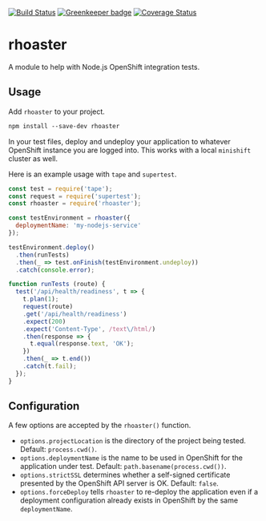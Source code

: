 [![Build Status](https://travis-ci.org/nodeshift/rhoaster.svg?branch=main)](https://travis-ci.org/nodeshift/rhoaster) [![Greenkeeper badge](https://badges.greenkeeper.io/nodeshift/rhoaster.svg)](https://greenkeeper.io/) [![Coverage Status](https://coveralls.io/repos/github/nodeshift/rhoaster/badge.svg?branch=main)](https://coveralls.io/github/nodeshift/rhoaster?branch=main)

# rhoaster

A module to help with Node.js OpenShift integration tests.

## Usage

Add `rhoaster` to your project.

```txt
npm install --save-dev rhoaster
```

In your test files, deploy and undeploy your application to whatever
OpenShift instance you are logged into. This works with a local `minishift`
cluster as well.

Here is an example usage with `tape` and `supertest`.

```js
const test = require('tape');
const request = require('supertest');
const rhoaster = require('rhoaster');

const testEnvironment = rhoaster({
  deploymentName: 'my-nodejs-service'
});

testEnvironment.deploy()
  .then(runTests)
  .then(_ => test.onFinish(testEnvironment.undeploy))
  .catch(console.error);

function runTests (route) {
  test('/api/health/readiness', t => {
    t.plan(1);
    request(route)
    .get('/api/health/readiness')
    .expect(200)
    .expect('Content-Type', /text\/html/)
    .then(response => {
      t.equal(response.text, 'OK');
    })
    .then(_ => t.end())
    .catch(t.fail);
  });
}
```

## Configuration

A few options are accepted by the `rhoaster()` function.

  * `options.projectLocation` is the directory of the project being
    tested. Default: `process.cwd()`.
  * `options.deploymentName` is the name to be used in OpenShift for
    the application under test. Default: `path.basename(process.cwd())`.
  * `options.strictSSL` determines whether a self-signed certificate
    presented by the OpenShift API server is OK. Default: `false`.
  * `options.forceDeploy` tells `rhoaster` to re-deploy the application
    even if a deployment configuration already exists in OpenShift by
    the same `deploymentName`.
